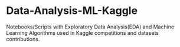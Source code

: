 # Data-Analysis-ML-Kaggle
Notebooks/Scripts with Exploratory Data Analysis(EDA) and Machine Learning Algorithms used in Kaggle competitions and datasets contributions.
